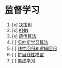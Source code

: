 # 监督学习

1. [x] [决策树](模式识别与机器学习/监督学习/决策树.md)
2. [x] [KNN](模式识别与机器学习/监督学习/KNN.md)
3. [x] [遗传算法](模式识别与机器学习/监督学习/遗传算法.md)
4. [ ] [贝叶斯学习算法](模式识别与机器学习/监督学习/贝叶斯学习算法.md)
5. [ ] [线性回归和逻辑回归](模式识别与机器学习/监督学习/线性回归和逻辑回归.md)
6. [ ] [扩展线性模型](模式识别与机器学习/监督学习/扩展线性模型.md)
7. [ ] [集成学习](模式识别与机器学习/监督学习/集成学习.md)